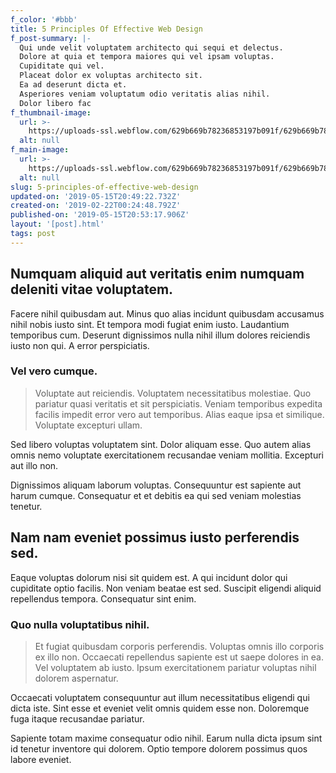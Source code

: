 ```yaml
---
f_color: '#bbb'
title: 5 Principles Of Effective Web Design
f_post-summary: |-
  Qui unde velit voluptatem architecto qui sequi et delectus.
  Dolore at quia et tempora maiores qui vel ipsam voluptas.
  Cupiditate qui vel.
  Placeat dolor ex voluptas architecto sit.
  Ea ad deserunt dicta et.
  Asperiores veniam voluptatum odio veritatis alias nihil.
  Dolor libero fac
f_thumbnail-image:
  url: >-
    https://uploads-ssl.webflow.com/629b669b78236853197b091f/629b669b78236834247b09a0_portfolio%202%20-%20wide.svg
  alt: null
f_main-image:
  url: >-
    https://uploads-ssl.webflow.com/629b669b78236853197b091f/629b669b78236834247b09a0_portfolio%202%20-%20wide.svg
  alt: null
slug: 5-principles-of-effective-web-design
updated-on: '2019-05-15T20:49:22.732Z'
created-on: '2019-02-22T00:24:48.792Z'
published-on: '2019-05-15T20:53:17.906Z'
layout: '[post].html'
tags: post
---
```


Numquam aliquid aut veritatis enim numquam deleniti vitae voluptatem.
---------------------------------------------------------------------

Facere nihil quibusdam aut. Minus quo alias incidunt quibusdam accusamus nihil nobis iusto sint. Et tempora modi fugiat enim iusto. Laudantium temporibus cum. Deserunt dignissimos nulla nihil illum dolores reiciendis iusto non qui. A error perspiciatis.

### Vel vero cumque.

> Voluptate aut reiciendis. Voluptatem necessitatibus molestiae. Quo pariatur quasi veritatis et sit perspiciatis. Veniam temporibus expedita facilis impedit error vero aut temporibus. Alias eaque ipsa et similique. Voluptate excepturi ullam.

Sed libero voluptas voluptatem sint. Dolor aliquam esse. Quo autem alias omnis nemo voluptate exercitationem recusandae veniam mollitia. Excepturi aut illo non.

Dignissimos aliquam laborum voluptas. Consequuntur est sapiente aut harum cumque. Consequatur et et debitis ea qui sed veniam molestias tenetur.

Nam nam eveniet possimus iusto perferendis sed.
-----------------------------------------------

Eaque voluptas dolorum nisi sit quidem est. A qui incidunt dolor qui cupiditate optio facilis. Non veniam beatae est sed. Suscipit eligendi aliquid repellendus tempora. Consequatur sint enim.

### Quo nulla voluptatibus nihil.

> Et fugiat quibusdam corporis perferendis. Voluptas omnis illo corporis ex illo non. Occaecati repellendus sapiente est ut saepe dolores in ea. Vel voluptatem ab iusto. Ipsum exercitationem pariatur voluptas nihil dolorem aspernatur.

Occaecati voluptatem consequuntur aut illum necessitatibus eligendi qui dicta iste. Sint esse et eveniet velit omnis quidem esse non. Doloremque fuga itaque recusandae pariatur.

Sapiente totam maxime consequatur odio nihil. Earum nulla dicta ipsum sint id tenetur inventore qui dolorem. Optio tempore dolorem possimus quos labore eveniet.
